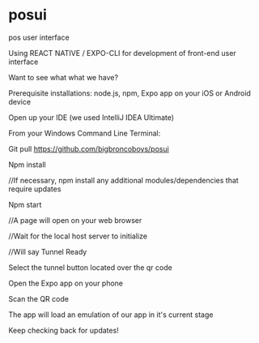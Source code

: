 # posui
pos user interface

Using REACT NATIVE / EXPO-CLI for development of front-end user interface


Want to see what what we have?

Prerequisite installations: node.js, npm, Expo app on your iOS or Android device

Open up your IDE (we used IntelliJ IDEA Ultimate)

From your Windows Command Line Terminal:

Git pull https://github.com/bigbroncoboys/posui

Npm install

//If necessary, npm install any additional modules/dependencies that require updates

Npm start

//A page will open on your web browser

//Wait for the local host server to initialize

//Will say Tunnel Ready

Select the tunnel button located over the qr code

Open the Expo app on your phone

Scan the QR code

The app will load an emulation of our app in it's current stage

Keep checking back for updates!
